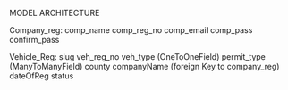 MODEL ARCHITECTURE

Company_reg:
    comp_name
    comp_reg_no
    comp_email
    comp_pass
    confirm_pass

Vehicle_Reg:
    slug
    veh_reg_no
    veh_type           (OneToOneField)
    permit_type        (ManyToManyField) 
    county
    companyName        (foreign Key to company_reg)
    dateOfReg
    status

